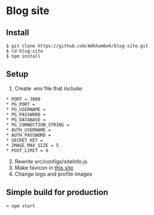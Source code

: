 # Blog site

## Install

```
$ git clone https://github.com/Adkhambek/blog-site.git
$ cd blog-site
$ npm install
```

## Setup

1. Create .env file that include:

```
* PORT = 3000
* PG_PORT =
* PG_USERNAME =
* PG_PASSWORD =
* PG_DATABASE =
* PG_CONNECTION_STRING =
* AUTH_USERNAME =
* AUTH_PASSWORD =
* SECRET_KEY =
* IMAGE_MAX_SIZE = 5
* POST_LIMIT = 6
```

2. Rewrite src/configs/siteInfo.js
3. Make favicon in [this site](https://favicon.io/favicon-converter/)
4. Change logo and profile images

## Simple build for production

```
> npm start
```
